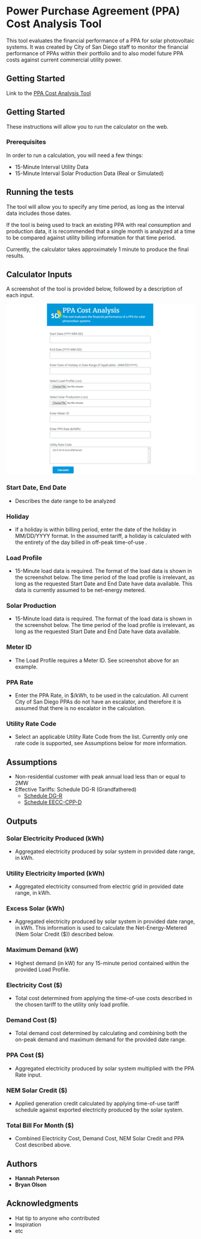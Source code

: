 # Power Purchase Agreement (PPA) Cost Analysis Tool

This tool evaluates the financial performance of a PPA for solar photovoltaic systems. It was created by City of San Diego staff to monitor the financial performance of PPAs within their portfolio and to also model future PPA costs against current commercial utility power.

## Getting Started
Link to the [PPA Cost Analysis Tool](https://bryanolson.github.io/PPACalculator/)

## Getting Started

These instructions will allow you to run the calculator on the web. 

### Prerequisites

In order to run a calculation, you will need a few things:

* 15-Minute Interval Utility Data 
* 15-Minute Interval Solar Production Data (Real or Simulated)

## Running the tests

The tool will allow you to specify any time period, as long as the interval data includes those dates. 

If the tool is being used to track an existing PPA with real consumption and production data, it is recommended that a single month is analyzed at a time to be compared against utility billing information for that time period.

Currently, the calculator takes approximately 1 minute to produce the final results. 

## Calculator Inputs

A screenshot of the tool is provided below, followed by a description of each input.

![enter image description here](https://github.com/bryanolson/PPACalculator/blob/master/PPA_Image.png?raw=true)


### Start Date, End Date 

* Describes the date range to be analyzed

### Holiday

* If a holiday is within billing period, enter the date of the holiday in MM/DD/YYYY format. In the assumed tariff, a holiday is calculated with the entirety of the day billed in off-peak time-of-use .

### Load Profile

* 15-Minute load data is required. The format of the load data is shown in the screenshot below. The time period of the load profile is irrelevant, as long as the requested Start Date and End Date have data available. This data is currently assumed to be net-energy metered.

### Solar Production
* 15-Minute load data is required. The format of the load data is shown in the screenshot below. The time period of the load profile is irrelevant, as long as the requested Start Date and End Date have data available.

### Meter ID
* The Load Profile requires a Meter ID. See screenshot above for an example.

### PPA Rate
* Enter the PPA Rate, in $/kWh, to be used in the calculation. All current City of San Diego PPAs do not have an escalator, and therefore it is assumed that there is no escalator in the calculation.
### Utility Rate Code
* Select an applicable Utility Rate Code from the list. Currently only one rate code is supported, see Assumptions below for more information.

## Assumptions

* Non-residential customer with peak annual load less than or equal to 2MW
* Effective Tariffs: Schedule DG-R (Grandfathered) 
	* [Schedule DG-R](http://regarchive.sdge.com/tm2/pdf/ELEC_ELEC-SCHEDS_DG-R.pdf)
	* [Schedule EECC-CPP-D](http://regarchive.sdge.com/tm2/pdf/ELEC_ELEC-SCHEDS_EECC-CPP-D.pdf)
	
## Outputs

### Solar Electricity Produced (kWh)
* Aggregated electricity produced by solar system in provided date range, in kWh. 
### Utility Electricity Imported (kWh)
* Aggregated electricity consumed from electric grid in provided date range, in kWh.
### Excess Solar (kWh)
* Aggregated electricity produced by solar system in provided date range, in kWh. This information is used to calculate the Net-Energy-Metered (Nem Solar Credit ($)) described below.
### Maximum Demand (kW)
* Highest demand (in kW) for any 15-minute period contained within the provided Load Profile.
### Electricity Cost ($)
* Total cost determined from applying the time-of-use costs described in the chosen tariff to the utility only load profile. 
### Demand Cost ($)
* Total demand cost determined by calculating and combining both the on-peak demand and maximum demand for the provided date range. 
### PPA Cost ($)
* Aggregated electricity produced by solar system multiplied with the PPA Rate input.
### NEM Solar Credit ($)
* Applied generation credit calculated by applying time-of-use tariff schedule against exported electricity produced by the solar system.
### Total Bill For Month ($)
* Combined Electricity Cost, Demand Cost, NEM Solar Credit and PPA Cost described above.
## Authors

* **Hannah Peterson** 
* **Bryan Olson**


## Acknowledgments

* Hat tip to anyone who contributed
* Inspiration
* etc

